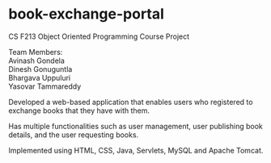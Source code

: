 # book-exchange-portal
CS F213 Object Oriented Programming Course Project <br>

Team Members: <br>
Avinash Gondela <br>
Dinesh Gonuguntla <br>
Bhargava Uppuluri <br>
Yasovar Tammareddy <br>

Developed a web-based application that enables users who registered to exchange books that they have with them. <br>

Has multiple functionalities such as user management, user publishing book details, and the user requesting books. <br>

Implemented using HTML, CSS, Java, Servlets, MySQL and Apache Tomcat.
